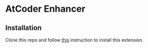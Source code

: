 # AtCoder Enhancer

## Installation

Clone this repo and follow [this](https://developer.chrome.com/docs/extensions/get-started/tutorial/hello-world#load-unpacked) instruction to install this extension.